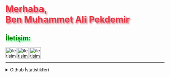 
<h1 align="left" style="color:#e63946;text-shadow: 3px 4px 4px rgba(205, 50, 70, 0.7);">Merhaba,<br>Ben Muhammet Ali Pekdemir</h1>

<h2 style="color:Green;text-shadow: 3px 4px 4px rgba(0, 250, 70, 0.7)"> İletişim: </h2>

[<img align="left" alt="iletisim | Telegram" width="35px" src="https://www.svgrepo.com/show/473804/telegram.svg" />][Telegram]
[<img align="left" alt="iletisim | Instagram" width="36px" src="https://www.svgrepo.com/show/433541/instagram-f.svg" />][Instagram]
[<img align="left" alt="iletisim | X" width="36px" src="https://upload.wikimedia.org/wikipedia/commons/c/cc/X_icon.svg" />][X]

<br />
<br />

---

<details>
  <summary>Github İstatistikleri</summary>
<a href="https://github.com/anuraghazra/github-readme-stats">
  <img align="center" src="https://github-readme-stats.vercel.app/api/pin/?username=anuraghazra&repo=github-readme-stats&theme=buefy" />
</a>
<a href="https://github.com/anuraghazra/anuraghazra.github.io">
  <img align="center" src="https://github-readme-stats.vercel.app/api/pin/?username=anuraghazra&repo=anuraghazra.github.io&theme=buefy" />
</a>
</details>


  
[Telegram]: https://www.t.me/mapekdemir
[Instagram]: https://instagram.com/mapekdemir
[X]: https://x.com/mapekdemir
